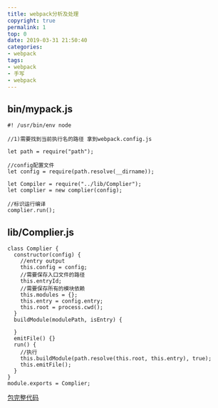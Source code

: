 ```yaml
---
title: webpack分析及处理
copyright: true
permalink: 1
top: 0
date: 2019-03-31 21:50:40
categories:
- webpack
tags:
- webpack
- 手写
- webpack
---
```


## bin/mypack.js

```
#! /usr/bin/env node

//1)需要找到当前执行名的路径 拿到webpack.config.js

let path = require("path");

//config配置文件
let config = require(path.resolve(__dirname));

let Compiler = require("../lib/Complier");
let complier = new complier(config);

//标识运行编译
complier.run();
```

## lib/Complier.js

```
class Complier {
  constructor(config) {
    //entry output
    this.config = config;
    //需要保存入口文件的路径
    this.entryId;
    //需要保存所有的模块依赖
    this.modules = {};
    this.entry = config.entry;
    this.root = process.cwd();
  }
  buildModule(modulePath, isEntry) {

  }
  emitFile() {}
  run() {
    //执行
    this.buildModule(path.resolve(this.root, this.entry), true);
    this.emitFile();
  }
}
module.exports = Complier;
```
[包完整代码](https://github.com/zhoubichuan/frontend-note/tree/master/3.dev/3.scaffolding/1.webpack/5.write/2.mypack)
